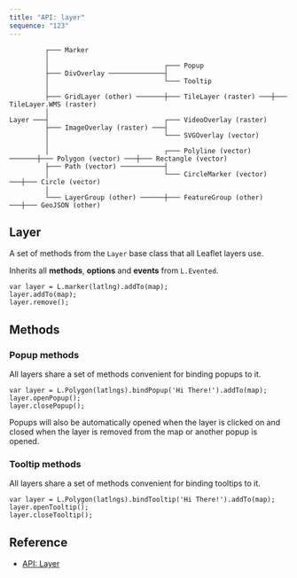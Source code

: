 ```yaml
---
title: "API: layer"
sequence: "123"
---
```


```text
         ┌─── Marker
         │
         │                             ┌─── Popup
         ├─── DivOverlay ──────────────┤
         │                             └─── Tooltip
         │
         ├─── GridLayer (other) ───────┼─── TileLayer (raster) ───┼─── TileLayer.WMS (raster)
         │
Layer ───┤                             ┌─── VideoOverlay (raster)
         ├─── ImageOverlay (raster) ───┤
         │                             └─── SVGOverlay (vector)
         │
         │                             ┌─── Polyline (vector) ───────┼─── Polygon (vector) ───┼─── Rectangle (vector)
         ├─── Path (vector) ───────────┤
         │                             └─── CircleMarker (vector) ───┼─── Circle (vector)
         │
         └─── LayerGroup (other) ──────┼─── FeatureGroup (other) ───┼─── GeoJSON (other)
```

## Layer

A set of methods from the `Layer` base class that all Leaflet layers use.

Inherits all **methods**, **options** and **events** from `L.Evented`.

```text
var layer = L.marker(latlng).addTo(map);
layer.addTo(map);
layer.remove();
```

## Methods

### Popup methods

All layers share a set of methods convenient for binding popups to it.

```text
var layer = L.Polygon(latlngs).bindPopup('Hi There!').addTo(map);
layer.openPopup();
layer.closePopup();
```

Popups will also be automatically opened when the layer is clicked on and
closed when the layer is removed from the map or another popup is opened.

### Tooltip methods

All layers share a set of methods convenient for binding tooltips to it.

```text
var layer = L.Polygon(latlngs).bindTooltip('Hi There!').addTo(map);
layer.openTooltip();
layer.closeTooltip();
```

## Reference

- [API: Layer](https://leafletjs.com/reference.html#layer)

